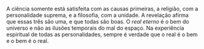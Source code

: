 ﻿A ciência somente está satisfeita com as causas primeiras, a religião, com a personalidade suprema, e a filosofia, com a unidade. A revelação afirma que essas três são uma, e que todas são boas. O *real eterno* é o bem do universo e não as ilusões temporais do mal do espaço. Na experiência espiritual de todas as personalidades, sempre é verdade que o real é o bem e o bem é o real.
